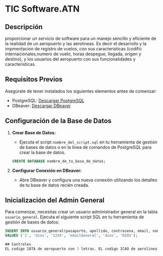 # TIC Software.ATN

## Descripción
proporcionar un servicio de software para un manejo sencillo y eficiente de la realidad de un aeropuerto y las aerolineas.
Es decir el desarrollo y la impmentacion de registro de vuelos, con sus caracteristicas 
(codific internacionales,numero de vuelo,  horas despegue, llegada, origen y destino),
y los usuarios del aeropuerto con sus funcionalidades y caracteristicas. 

## Requisitos Previos
Asegúrate de tener instalados los siguientes elementos antes de comenzar:

- PostgreSQL: [Descargar PostgreSQL](https://www.postgresql.org/download/)
- DBeaver: [Descargar DBeaver](https://dbeaver.io/download/)

## Configuración de la Base de Datos
1. **Crear Base de Datos:**
   - Ejecuta el script `nombre_del_script.sql` en tu herramienta de gestión de bases de datos o en la línea de comandos de PostgreSQL para crear la base de datos.

    ```sql
    CREATE DATABASE nombre_de_tu_base_de_datos;
    ```

2. **Configurar Conexión en DBeaver:**
   - Abre DBeaver y configura una nueva conexión utilizando los detalles de tu base de datos recién creada.

## Inicialización del Admin General
Para comenzar, necesitas crear un usuario administrador general en la tabla `usuario_general`. 
Ejecuta el siguiente script SQL en tu herramienta de gestión de bases de datos:

```sql
INSERT INTO usuario_general(pasaporte, apellido, contrasena, email, nombre, tipo)
VALUES ('1', 'dios', '1234', 'emailGeneral', 'dios', 'DIOS');

## Controles
EL codigo IATA de aeropuerto son 3 letras. EL codigo ICAO de aerolinea son 3 letras y eL codigo IATA aeroinea son 2 letras
